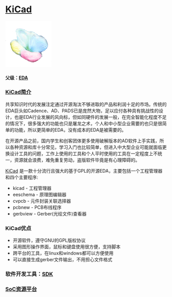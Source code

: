 ﻿# [KiCad](https://github.com/sochub/KiCad)

[![sites](SoC/qitas.png)](http://www.qitas.cn)

#### 父级：[EDA](https://github.com/sochub/EDA)

### [KiCad简介](https://github.com/sochub/KiCad/wiki)

共享知识时代的发展注定通过开源淘汰不够进取的产品和利润十足的市场。传统的EDA巨头如Cadence、AD、PADS已是庞然大物，足以应付各种具有挑战性的设计，也是EDA行业发展的风向标，但如同硬件的发展一般，在完全智能化程度不足的情况下，很多强大的功能也只是屠龙之术，个人和中小型企业需要的也只是很简单的功能，所以更简单的EDA，没有成本的EDA是被需要的。

在开源产品之前，国内学生和创客团体更多使用破解版本的AD软件上手实践，所以各种资源和库十分常见，学习入门也比较简单，但进入中大型企业可能就面临更换设计工具的问题，工作上使用的工具和个人平时使用的工具在一定程度上不统一，资源就会浪费，难免重复劳动，盗版软件毕竟是有心理障碍的。

[KiCad](http://kicad-pcb.org/) 是一款十分流行且强大的基于GPL的开源EDA，主要包括一个工程管理器和四个主要程序:

* kicad - 工程管理器
* eeschema - 原理图编辑器
* cvpcb - 元件封装关联选择器
* pcbnew - PCB布线程序
* gerbview - Gerber(光绘文件)查看器

### KiCad优点

* 开源软件，遵守GNU的GPL版权协议
* 采用图形操作界面，鼠标和键盘使用很方便，支持脚本
* 跨平台的工具，在linux和windows都可以方便使用
* 可以直接生成gerber文件输出，不用担心文件格式


### 软件开发工具：[SDK](https://github.com/sochub/SDK)

###  [SoC资源平台](http://www.qitas.cn)

